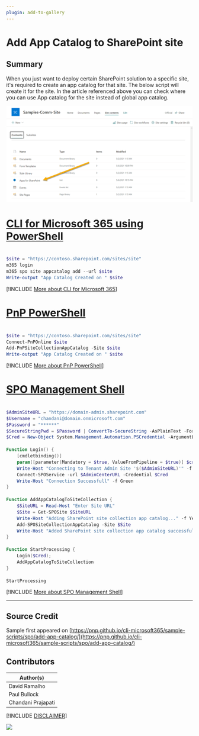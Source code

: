 ```yaml
---
plugin: add-to-gallery
---
```


# Add App Catalog to SharePoint site

## Summary

When you just want to deploy certain SharePoint solution to a specific site, it's required to create an app catalog for that site. The below script will create it for the site. In the article referenced above you can check where you can use App catalog for the site instead of global app catalog.

![Example Screenshot](assets/example.png)

# [CLI for Microsoft 365 using PowerShell](#tab/cli-m365-ps)

```powershell

$site = "https://contoso.sharepoint.com/sites/site"
m365 login
m365 spo site appcatalog add --url $site
Write-output "App Catalog Created on " $site

```
[!INCLUDE [More about CLI for Microsoft 365](../../docfx/includes/MORE-CLIM365.md)]

# [PnP PowerShell](#tab/pnpps)

```powershell

$site = "https://contoso.sharepoint.com/sites/site"
Connect-PnPOnline $site
Add-PnPSiteCollectionAppCatalog -Site $site
Write-output "App Catalog Created on " $site

```
[!INCLUDE [More about PnP PowerShell](../../docfx/includes/MORE-PNPPS.md)]

# [SPO Management Shell](#tab/spoms-ps)

```powershell

$AdminSiteURL = "https://domain-admin.sharepoint.com"
$Username = "chandani@domain.onmicrosoft.com"
$Password = "******"
$SecureStringPwd = $Password | ConvertTo-SecureString -AsPlainText -Force 
$Cred = New-Object System.Management.Automation.PSCredential -ArgumentList $Username, $SecureStringPwd

Function Login() {
    [cmdletbinding()]
    param([parameter(Mandatory = $true, ValueFromPipeline = $true)] $creds)
    Write-Host "Connecting to Tenant Admin Site '$($AdminSiteURL)'" -f Yellow   
    Connect-SPOService -url $AdminCenterURL -Credential $Cred
    Write-Host "Connection Successfull" -f Green 
}

Function AddAppCatalogToSiteCollection {
    $SiteURL = Read-Host "Enter Site URL"
    $Site = Get-SPOSite $SiteURL 
    Write-Host "Adding SharePoint site collection app catalog..." -f Yellow
    Add-SPOSiteCollectionAppCatalog -Site $Site
    Write-Host "Added SharePoint site collection app catalog successfully..." -f Green
}

Function StartProcessing {
    Login($Cred);
    AddAppCatalogToSiteCollection
}

StartProcessing

```
[!INCLUDE [More about SPO Management Shell](../../docfx/includes/MORE-SPOMS.md)]
***
## Source Credit

Sample first appeared on [https://pnp.github.io/cli-microsoft365/sample-scripts/spo/add-app-catalog/](https://pnp.github.io/cli-microsoft365/sample-scripts/spo/add-app-catalog/)

## Contributors

| Author(s) |
|-----------|
| David Ramalho |
| Paul Bullock |
| Chandani Prajapati |

[!INCLUDE [DISCLAIMER](../../docfx/includes/DISCLAIMER.md)]

<img src="https://telemetry.sharepointpnp.com/script-samples/scripts/add-app-catalogue-to-sp-site" aria-hidden="true" />
